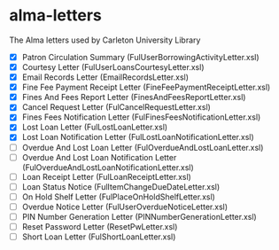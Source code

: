 # alma-letters

The Alma letters used by Carleton University Library

- [x] Patron Circulation Summary (FulUserBorrowingActivityLetter.xsl)
- [x] Courtesy Letter (FulUserLoansCourtesyLetter.xsl)
- [x] Email Records Letter (EmailRecordsLetter.xsl)
- [x] Fine Fee Payment Receipt Letter (FineFeePaymentReceiptLetter.xsl)
- [x] Fines And Fees Report Letter (FinesAndFeesReportLetter.xsl)
- [x] Cancel Request Letter (FulCancelRequestLetter.xsl)
- [x] Fines Fees Notification Letter (FulFinesFeesNotificationLetter.xsl)
- [x] Lost Loan Letter (FulLostLoanLetter.xsl)
- [x] Lost Loan Notification Letter (FulLostLoanNotificationLetter.xsl)
- [ ] Overdue And Lost Loan Letter (FulOverdueAndLostLoanLetter.xsl)
- [ ] Overdue And Lost Loan Notification Letter (FulOverdueAndLostLoanNotificationLetter.xsl)
- [ ] Loan Receipt Letter (FulLoanReceiptLetter.xsl)
- [ ] Loan Status Notice (FulItemChangeDueDateLetter.xsl)
- [ ] On Hold Shelf Letter (FulPlaceOnHoldShelfLetter.xsl)
- [ ] Overdue Notice Letter (FulUserOverdueNoticeLetter.xsl)
- [ ] PIN Number Generation Letter (PINNumberGenerationLetter.xsl)
- [ ] Reset Password Letter (ResetPwLetter.xsl)
- [ ] Short Loan Letter (FulShortLoanLetter.xsl)
